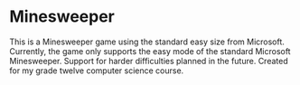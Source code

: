 # Minesweeper

This is a Minesweeper game using the standard easy size from Microsoft. Currently, the game only supports the easy mode of the standard Microsoft Minesweeper. Support for harder difficulties planned in the future. Created for my grade twelve computer science course.
